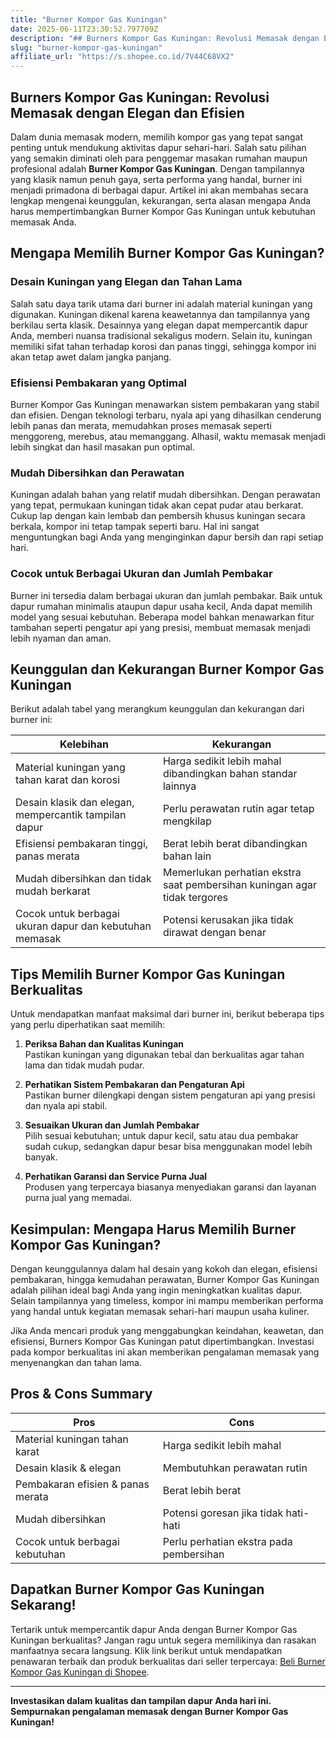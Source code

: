 ```yaml
---
title: "Burner Kompor Gas Kuningan"
date: 2025-06-11T23:30:52.797709Z
description: "## Burners Kompor Gas Kuningan: Revolusi Memasak dengan Elegan dan Efisien..."
slug: "burner-kompor-gas-kuningan"
affiliate_url: "https://s.shopee.co.id/7V44C68VX2"
---
```

## Burners Kompor Gas Kuningan: Revolusi Memasak dengan Elegan dan Efisien

Dalam dunia memasak modern, memilih kompor gas yang tepat sangat penting untuk mendukung aktivitas dapur sehari-hari. Salah satu pilihan yang semakin diminati oleh para penggemar masakan rumahan maupun profesional adalah **Burner Kompor Gas Kuningan**. Dengan tampilannya yang klasik namun penuh gaya, serta performa yang handal, burner ini menjadi primadona di berbagai dapur. Artikel ini akan membahas secara lengkap mengenai keunggulan, kekurangan, serta alasan mengapa Anda harus mempertimbangkan Burner Kompor Gas Kuningan untuk kebutuhan memasak Anda.

## Mengapa Memilih Burner Kompor Gas Kuningan?

### Desain Kuningan yang Elegan dan Tahan Lama

Salah satu daya tarik utama dari burner ini adalah material kuningan yang digunakan. Kuningan dikenal karena keawetannya dan tampilannya yang berkilau serta klasik. Desainnya yang elegan dapat mempercantik dapur Anda, memberi nuansa tradisional sekaligus modern. Selain itu, kuningan memiliki sifat tahan terhadap korosi dan panas tinggi, sehingga kompor ini akan tetap awet dalam jangka panjang.

### Efisiensi Pembakaran yang Optimal

Burner Kompor Gas Kuningan menawarkan sistem pembakaran yang stabil dan efisien. Dengan teknologi terbaru, nyala api yang dihasilkan cenderung lebih panas dan merata, memudahkan proses memasak seperti menggoreng, merebus, atau memanggang. Alhasil, waktu memasak menjadi lebih singkat dan hasil masakan pun optimal.

### Mudah Dibersihkan dan Perawatan

Kuningan adalah bahan yang relatif mudah dibersihkan. Dengan perawatan yang tepat, permukaan kuningan tidak akan cepat pudar atau berkarat. Cukup lap dengan kain lembab dan pembersih khusus kuningan secara berkala, kompor ini tetap tampak seperti baru. Hal ini sangat menguntungkan bagi Anda yang menginginkan dapur bersih dan rapi setiap hari.

### Cocok untuk Berbagai Ukuran dan Jumlah Pembakar

Burner ini tersedia dalam berbagai ukuran dan jumlah pembakar. Baik untuk dapur rumahan minimalis ataupun dapur usaha kecil, Anda dapat memilih model yang sesuai kebutuhan. Beberapa model bahkan menawarkan fitur tambahan seperti pengatur api yang presisi, membuat memasak menjadi lebih nyaman dan aman.

## Keunggulan dan Kekurangan Burner Kompor Gas Kuningan

Berikut adalah tabel yang merangkum keunggulan dan kekurangan dari burner ini:

| **Kelebihan** | **Kekurangan** |
|----------------|----------------|
| Material kuningan yang tahan karat dan korosi | Harga sedikit lebih mahal dibandingkan bahan standar lainnya |
| Desain klasik dan elegan, mempercantik tampilan dapur | Perlu perawatan rutin agar tetap mengkilap |
| Efisiensi pembakaran tinggi, panas merata | Berat lebih berat dibandingkan bahan lain |
| Mudah dibersihkan dan tidak mudah berkarat | Memerlukan perhatian ekstra saat pembersihan kuningan agar tidak tergores |
| Cocok untuk berbagai ukuran dapur dan kebutuhan memasak | Potensi kerusakan jika tidak dirawat dengan benar |

## Tips Memilih Burner Kompor Gas Kuningan Berkualitas

Untuk mendapatkan manfaat maksimal dari burner ini, berikut beberapa tips yang perlu diperhatikan saat memilih:

1. **Periksa Bahan dan Kualitas Kuningan**  
Pastikan kuningan yang digunakan tebal dan berkualitas agar tahan lama dan tidak mudah pudar.

2. **Perhatikan Sistem Pembakaran dan Pengaturan Api**  
Pastikan burner dilengkapi dengan sistem pengaturan api yang presisi dan nyala api stabil.

3. **Sesuaikan Ukuran dan Jumlah Pembakar**  
Pilih sesuai kebutuhan; untuk dapur kecil, satu atau dua pembakar sudah cukup, sedangkan dapur besar bisa menggunakan model lebih banyak.

4. **Perhatikan Garansi dan Service Purna Jual**  
Produsen yang terpercaya biasanya menyediakan garansi dan layanan purna jual yang memadai.

## Kesimpulan: Mengapa Harus Memilih Burner Kompor Gas Kuningan?

Dengan keunggulannya dalam hal desain yang kokoh dan elegan, efisiensi pembakaran, hingga kemudahan perawatan, Burner Kompor Gas Kuningan adalah pilihan ideal bagi Anda yang ingin meningkatkan kualitas dapur. Selain tampilannya yang timeless, kompor ini mampu memberikan performa yang handal untuk kegiatan memasak sehari-hari maupun usaha kuliner.

Jika Anda mencari produk yang menggabungkan keindahan, keawetan, dan efisiensi, Burners Kompor Gas Kuningan patut dipertimbangkan. Investasi pada kompor berkualitas ini akan memberikan pengalaman memasak yang menyenangkan dan tahan lama.

## Pros & Cons Summary

| **Pros** | **Cons** |
|----------------------------|---------------------------|
| Material kuningan tahan karat | Harga sedikit lebih mahal |
| Desain klasik & elegan | Membutuhkan perawatan rutin |
| Pembakaran efisien & panas merata | Berat lebih berat |
| Mudah dibersihkan | Potensi goresan jika tidak hati-hati |
| Cocok untuk berbagai kebutuhan | Perlu perhatian ekstra pada pembersihan |

## Dapatkan Burner Kompor Gas Kuningan Sekarang!

Tertarik untuk mempercantik dapur Anda dengan Burner Kompor Gas Kuningan berkualitas? Jangan ragu untuk segera memilikinya dan rasakan manfaatnya secara langsung. Klik link berikut untuk mendapatkan penawaran terbaik dan produk berkualitas dari seller terpercaya: [Beli Burner Kompor Gas Kuningan di Shopee](https://s.shopee.co.id/7V44C68VX2).

---

**Investasikan dalam kualitas dan tampilan dapur Anda hari ini. Sempurnakan pengalaman memasak dengan Burner Kompor Gas Kuningan!**